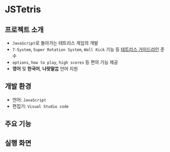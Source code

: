 # JSTetris

## 프로젝트 소개
- `JavaScript`로 돌아가는 테트리스 게임의 개발
- `7‐System`, `Super Rotation System`, `Wall Kick` 기능 등 [테트리스 가이드라인](https://harddrop.com/wiki/Tetris_Guideline) 준수
- `options`, `how to play`, `high scores` 등 편의 기능 제공
- **영어** 및 **한국어**, **나랏말ᄊᆞᆷ** 언어 지원

## 개발 환경
- 언어: `JavaScript`
- 편집기: `Visual Studio code`


## 주요 기능

## 실행 화면
